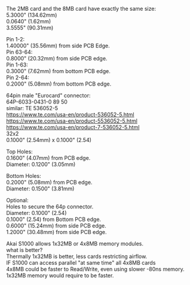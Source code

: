 The 2MB card and the 8MB card have exactly the same size: </br>
5.3000" (134.62mm) </br>
0.0640" (1.62mm) </br>
3.5555" (90.31mm) </br>

Pin 1-2: </br>
1.40000" (35.56mm) from side PCB Edge. </br>
Pin 63-64: </br>
0.8000" (20.32mm) from side PCB edge. </br>
Pin 1-63: </br>
0.3000" (7.62mm) from bottom PCB edge. </br>
Pin 2-64: </br>
0.2000" (5.08mm) from bottom PCB edge. </br>

64pin male "Eurocard" connector: </br>
64P-6033-0431-0 89 50 </br>
similar: TE 536052-5 </br>
https://www.te.com/usa-en/product-536052-5.html </br>
https://www.te.com/usa-en/product-5536052-5.html </br>
https://www.te.com/usa-en/product-7-536052-5.html </br>
32x2 </br>
0.1000" (2.54mm) x 0.1000" (2.54) </br>

Top Holes: </br>
0.1600" (4.07mm) from PCB edge. </br>
Diameter: 0.1200" (3.05mm) </br>

Bottom Holes: </br>
0.2000" (5.08mm) from PCB edge. </br>
Diameter: 0.1500" (3.81mm) </br>

Optional: </br>
Holes to secure the 64p connector.  </br>
Diameter: 0.1000" (2.54) </br>
0.1000" (2.54) from Bottom PCB edge. </br>
0.6000" (15.24mm) from side PCB edge. </br>
1.2000" (30.48mm) from side PCB edge. </br>

Akai S1000 allows 1x32MB or 4x8MB memory modules.</br>
what is better? </br>
Thermally 1x32MB is better, less cards restricting airflow. </br>
IF S1000 can access parallel "at same time" all 4x8MB cards </br>
4x8MB could be faster to Read/Write, even using slower -80ns memory. </br>
1x32MB memory would require to be faster. </br>
